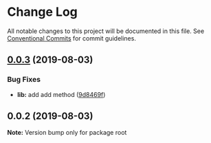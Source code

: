 # Change Log

All notable changes to this project will be documented in this file.
See [Conventional Commits](https://conventionalcommits.org) for commit guidelines.

## [0.0.3](https://github.com/monorepo-lab/mono-fixed/compare/v0.0.2...v0.0.3) (2019-08-03)


### Bug Fixes

* **lib:** add add method ([9d8469f](https://github.com/monorepo-lab/mono-fixed/commit/9d8469f))





## 0.0.2 (2019-08-03)

**Note:** Version bump only for package root
